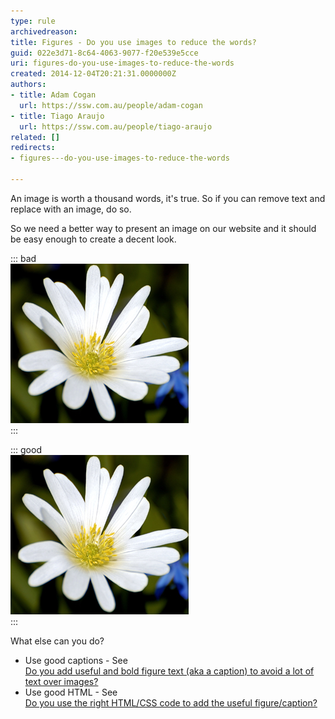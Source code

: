 ```yaml
---
type: rule
archivedreason: 
title: Figures - Do you use images to reduce the words?
guid: 022e3d71-8c64-4063-9077-f20e539e5cce
uri: figures-do-you-use-images-to-reduce-the-words
created: 2014-12-04T20:21:31.0000000Z
authors:
- title: Adam Cogan
  url: https://ssw.com.au/people/adam-cogan
- title: Tiago Araujo
  url: https://ssw.com.au/people/tiago-araujo
related: []
redirects:
- figures---do-you-use-images-to-reduce-the-words

---
```


An image is worth a thousand words, it's true. So if you can remove text and replace with an image, do so.

So we need a better way to present an image on our website and it should be easy enough to create a decent look.

<!--endintro-->


::: bad  
![::: greyboxYou then have this pretty white flower with a green stem standing on a water pond. It is beautiful.  :::Figure: Bad example - Here we have text describing a flower](flower.jpg)  
:::


::: good  
![Figure: Good example - Here we have a picture (could be a screen capture) which avoids a thousand words](flower.jpg)  
:::

What else can you do?

* Use good captions - See <br>      [Do you add useful and bold figure text (aka a caption) to avoid a lot of text over images?](/Pages/add-useful-caption.aspx)
* Use good HTML - See <br>      [Do you use the right HTML/CSS code to add the useful figure/caption?](/Pages/use-the-right-HTML-CSS-code-to-add-the-useful-caption.aspx)
